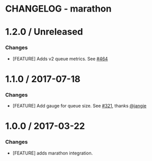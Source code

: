 # CHANGELOG - marathon

1.2.0 / Unreleased
==================

### Changes

* [FEATURE] Adds v2 queue metrics. See [#464][]

1.1.0 / 2017-07-18
==================

### Changes

* [FEATURE] Add gauge for queue size. See [#321][], thanks [@jangie][]

1.0.0 / 2017-03-22
==================

### Changes

* [FEATURE] adds marathon integration.

<!--- The following link definition list is generated by PimpMyChangelog --->
[@jangie]: https://github.com/jangie
[#321]: https://github.com/DataDog/integrations-core/issues/321
[#464]: https://github.com/DataDog/integrations-core/issues/464
